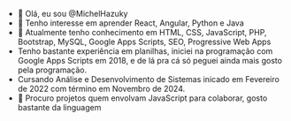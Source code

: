 - 👋 Olá, eu sou @MichelHazuky
- 👀 Tenho interesse em aprender React, Angular, Python e Java 
- 🌱 Atualmente tenho conhecimento em HTML, CSS, JavaScript, PHP, Bootstrap, MySQL, Google Apps Scripts, SEO, Progressive Web Apps
- Tenho bastante experiência em planilhas, iniciei na programação com Google Apps Scripts em 2018, e de lá pra cá só peguei ainda mais gosto pela programação.
- Cursando Análise e Desenvolvimento de Sistemas inicado em Fevereiro de 2022 com término em Novembro de 2024.
- 💞️ Procuro projetos quem envolvam JavaScript para colaborar, gosto bastante da linguagem
<!--- - 📫 How to reach me ... --->

<!---
MichelHazuky/MichelHazuky is a ✨ special ✨ repository because its `README.md` (this file) appears on your GitHub profile.
You can click the Preview link to take a look at your changes.
--->

